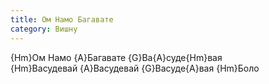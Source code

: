 ```yaml
---
title: Ом Намо Багавате
category: Вишну
---
```

{Hm}Ом Намо {A}Багавате {G}Ва{A}суде{Hm}вая  
{Hm}Васудевай {A}Васудевай {G}Васуде{A}вая {Hm}Боло
